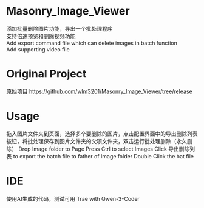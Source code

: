 # Masonry_Image_Viewer
 添加批量删除图片功能，导出一个批处理程序  
 支持倍速预览和删除视频功能  
 Add export command file which can delete images in batch function  
 Add supporting video file  

# Original Project
原始项目 https://github.com/wlm3201/Masonry_Image_Viewer/tree/release

# Usage
拖入图片文件夹到页面，选择多个要删除的图片，点击配置界面中的导出删除列表按钮，将批处理保存到图片文件夹的父项文件夹，双击运行批处理删除（永久删除）
Drop Image folder to Page
Press Ctrl to select Images
Click 导出删除列表 to export the batch file to father of Image folder
Double Click the bat file

# IDE
使用AI生成的代码，测试可用
Trae with Qwen-3-Coder
